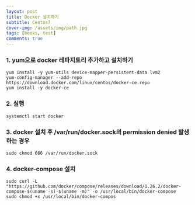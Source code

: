 ```yaml
---
layout: post
title: Docker 설치하기
subtitle: Centos7
cover-img: /assets/img/path.jpg
tags: [books, test]
comments: true
---
```


### 1. yum으로 docker 레파지토리 추가하고 설치하기
```console
yum install -y yum-utils device-mapper-persistent-data lvm2
yum-config-manager --add-repo https://download.docker.com/linux/centos/docker-ce.repo
yum install -y docker-ce
```  

### 2. 실행
```console
systemctl start docker
```

### 3. docker 설치 후 /var/run/docker.sock의 permission denied 발생하는 경우
```console
sudo chmod 666 /var/run/docker.sock
```

### 4. docker-compose 설치
```console
sudo curl -L "https://github.com/docker/compose/releases/download/1.26.2/docker-compose-$(uname -s)-$(uname -m)" -o /usr/local/bin/docker-compose
sudo chmod +x /usr/local/bin/docker-compos
```
